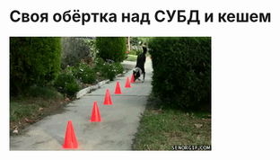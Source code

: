 # Своя обёртка над СУБД и кешем

![Своя обёртка над СУБД и кешем](../images/2d8e33a7-bbdc-4efc-b480-eb01d0eecc7c.gif)